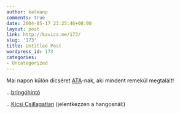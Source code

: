 ```yaml
---
author: kalmanp
comments: true
date: 2004-05-17 23:25:46+00:00
layout: post
link: http://kavics.me/173/
slug: '173'
title: Untitled Post
wordpress_id: 173
categories:
- Uncategorized
---
```


Mai napon külön dícséret [ATA](http://parafa.freeblog.hu)-nak, aki mindent remekül megtalált!




...[bringóhintó](http://www.budapestinfo.hu/images/gallery/I_714.jpg)




...[Kicsi Csillagatlan](http://csillagtalan.freeblog.hu/) (jelentkezzen a hangosnál:)
